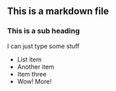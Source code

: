 ## This is a markdown file
### This is a sub heading

I can just type some stuff

- List item
- Another item
- Item three
- Wow!  More!
